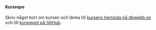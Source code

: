 #### Kursrepo

Skriv något kort om kursen och länka till <a href="https://github.com/dbwebb-se/design">[kursens hemsida på dbwebb.se](XXX)</a> och till [kursrepot på GitHub](XXX).
